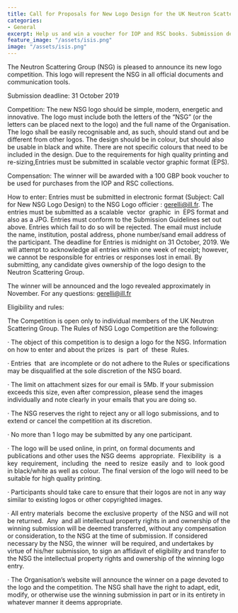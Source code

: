 ```yaml
---
title: Call for Proposals for New Logo Design for the UK Neutron Scattering Group
categories:
- General
excerpt: Help us and win a voucher for IOP and RSC books. Submission deadline 31 October 2019
feature_image: "/assets/isis.png"
image: "/assets/isis.png"
---
```

The Neutron Scattering Group (NSG) is pleased to announce its new logo competition. This logo will represent the NSG in all official documents and communication tools.

Submission deadline: 31 October 2019

Competition:
The new NSG logo should be simple, modern, energetic and innovative. The logo must include both the letters of the “NSG” (or the letters can be placed next to the logo) and the full name of the Organisation. The logo shall be easily recognisable and, as such, should stand out and be different from other logos. The design should be in colour, but should also be usable in black and white. There are not specific colours that need to be included in the design. Due to the requirements for high quality printing and re-sizing,Entries must be submitted in scalable vector graphic format (EPS).

Compensation:
The winner will be awarded with a 100 GBP book voucher to be used for purchases from the IOP and RSC collections.

How to enter:
Entries must be submitted in electronic format (Subject: Call for New NSG Logo Design) to the NSG Logo officier : gerelli@ill.fr. 
The entries must be submitted as a scalable  vector  graphic  in  EPS format and also as a JPG. Entries must conform to the Submission Guidelines set out above. Entries which fail to do so will be rejected. 
The email must include the name, institution, postal address, phone number/sand email address of the participant. The deadline for Entries is midnight on 31 October, 2019. We will attempt to acknowledge all entries within one week of receipt; however, we cannot be responsible for entries or responses lost in email. By submitting, any candidate gives ownership of the logo design to the Neutron Scattering Group.

The winner will be announced and the logo revealed approximately in November.
For any questions: gerelli@ill.fr


Eligibility and rules:

The Competition is open only to individual members of the UK Neutron Scattering Group. 
The Rules of NSG Logo Competition are the following:

·	The object of this competition is to design a logo for the NSG. Information on how to enter and about the prizes  is  part  of  these  Rules.

·	Entries  that  are incomplete or do not adhere to the Rules or specifications may be disqualified at the sole discretion of the NSG board.

·	The limit on attachment sizes for our email is 5Mb. If your submission exceeds this size, even after compression, please send the images individually and note clearly in your emails that you are doing so.

·	The NSG reserves the right to reject any or all logo submissions, and to extend or cancel the competition at its discretion.

·	No more than 1 logo may be submitted by any one participant.

·	The logo will be used online, in print, on formal documents and publications and other uses the NSG deems  appropriate.  Flexibility  is  a  key  requirement,  including  the  need to  resize  easily  and  to  look good in black/white as well as colour. The final version of the logo will need to be suitable for high quality printing.

·	Participants should take care to ensure that their logos are not in any way similar to existing logos or other copyrighted images.

·	All entry materials  become the exclusive property  of the NSG and will not be returned.  Any  and all intellectual property rights in and ownership of the winning submission will be deemed transferred, without any compensation or consideration, to the NSG at the time of submission. If considered necessary by the NSG, the winner  will be required, and undertakes by virtue of his/her submission, to sign an affidavit of eligibility and transfer to the NSG the intellectual property rights and ownership of the winning logo entry.

·	The Organisation’s website will announce the winner on a page devoted to the logo and the competition.
The NSG shall have the right to adapt, edit, modify, or otherwise use the winning submission in part or in its entirety in whatever manner it deems appropriate.




